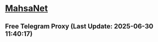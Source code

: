 
# [MahsaNet](https://t.me/mahsa_net)
## Free Telegram Proxy (Last Update: 2025-06-30 11:40:17)

    